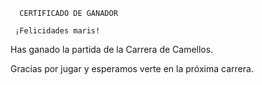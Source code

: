       CERTIFICADO DE GANADOR

     ¡Felicidades maris!

Has ganado la partida de la Carrera de Camellos.

Gracias por jugar y esperamos verte en la próxima carrera.
